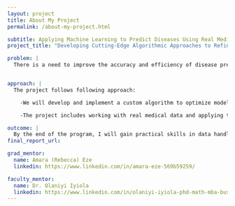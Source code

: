 ```yaml
---
layout: project
title: About My Project
permalink: /about-my-project.html

subtitle: Applying Machine Learning to Predict Diseases Using Real Medical Data
project_title: "Developing Cutting-Edge Algorithmic Approaches to Refine Machine Learning Systems for Complex Nonlinear Optimization in Biomedical Research."

problem: |
  There is a need to improve the accuracy and efficiency of disease prediction models using real-world medical data


approach: |
  The project follows following approach:

    -We will develop and implement a custom algorithm to optimize model output weights as part of a machine learning system.

    -The project includes working with real medical data and applying tools such as Python, MATLAB, SPSS, and R to build models, handle data, and evaluate performance.

outcome: |
  By the end of the program, I will gain practical skills in data handling, model building, and performance evaluation. The optimized algorithm is expected to enhance prediction accuracy and demonstrate how Al can support early disease detection and improve healthcare outcomes.
final_report_url: 

grad_mentor:
  name: Amara (Rebecca) Eze
  linkedin: https://www.linkedin.com/in/amara-eze-569b59259/

faculty_mentor:
  name: Dr. Olaniyi Iyiola
  linkedin: https://www.linkedin.com/in/olaniyi-iyiola-phd-math-mba-business-analytics-89073455/
---
```

